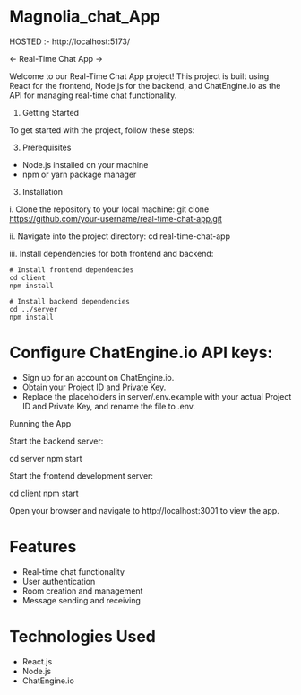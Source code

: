    # Magnolia_chat_App

HOSTED :- http://localhost:5173/

<- Real-Time Chat App ->

Welcome to our Real-Time Chat App project! This project is built using React for the frontend, Node.js for the backend, and ChatEngine.io as the API for managing real-time chat functionality.

1.  Getting Started
   
To get started with the project, follow these steps:

3.  Prerequisites
   
*  Node.js installed on your machine
*  npm or yarn package manager
  
3.  Installation
   
i.  Clone the repository to your local machine:
    git clone https://github.com/your-username/real-time-chat-app.git

ii.  Navigate into the project directory:
    cd real-time-chat-app

iii.  Install dependencies for both frontend and backend:

    # Install frontend dependencies
    cd client
    npm install

    # Install backend dependencies
    cd ../server
    npm install
    
#  Configure ChatEngine.io API keys:

*  Sign up for an account on ChatEngine.io.
*  Obtain your Project ID and Private Key.
*  Replace the placeholders in server/.env.example with your actual Project ID and Private Key, and rename the file to .env.
  
Running the App

Start the backend server:

cd server
npm start

Start the frontend development server:

cd client
npm start

Open your browser and navigate to http://localhost:3001 to view the app.

#  Features

*  Real-time chat functionality
*  User authentication
*  Room creation and management
*  Message sending and receiving

#  Technologies Used

*  React.js
*  Node.js
*  ChatEngine.io
